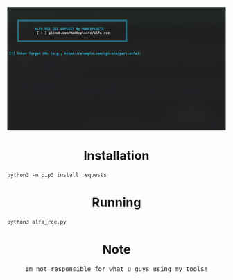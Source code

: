 

<div align="center">
  <img src="https://raw.githubusercontent.com/MadExploits/alfa-rce/refs/heads/main/Screenshot%202025-10-16%20083917.png">
</div>

<div align="center">
  <h1>Installation</h1>
</div>

```
python3 -m pip3 install requests
```

<div align="center">
  <h1>Running</h1>
</div>

```
python3 alfa_rce.py
```

<div align="center">
  <h1>Note</h1>
</div>


<div align="center">
<samp>Im not responsible for what u guys using my tools! </samp>
</div>
